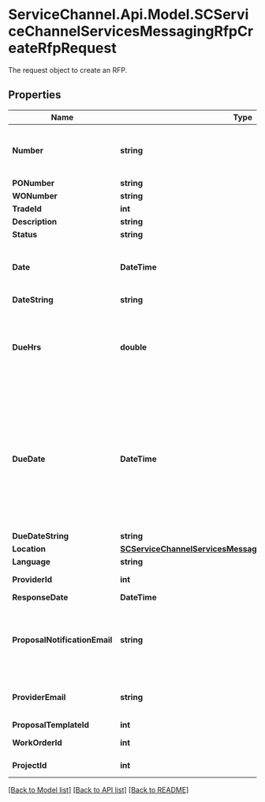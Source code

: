# ServiceChannel.Api.Model.SCServiceChannelServicesMessagingRfpCreateRfpRequest
The request object to create an RFP.

## Properties

Name | Type | Description | Notes
------------ | ------------- | ------------- | -------------
**Number** | **string** | The non-unique RFP identifier. The value is generated automatically if not provided. It cannot be modified. | [optional] 
**PONumber** | **string** | Purchase order number. | [optional] 
**WONumber** | **string** | Work order number. | [optional] 
**TradeId** | **int** | The unique trade identifier. | 
**Description** | **string** | RFP description. | 
**Status** | **string** | RFP status. | [optional] 
**Date** | **DateTime** | The RFP creation date and time. The format is &#x60;YYYY-MM-DDThh:mm:ss.sssZ&#x60;. The default is the current date and time. | [optional] 
**DateString** | **string** |  | [optional] 
**DueHrs** | **double** | Due time in hours for the provider to respond to the RFP and submit a proposal. The default is 48 hours unless a different value is specified in the &#x60;UiCreationRfpDefaultTime&#x60; settings group. | [optional] 
**DueDate** | **DateTime** | Due date and time for the provider to respond to the RFP and submit a proposal. The format is &#x60;YYYY-MM-DDThh:mm:ss.sssZ&#x60;. If &#x60;DueHrs&#x60; is passed, the &#x60;DueDate&#x60; value is &#x60;Date&#x60; plus &#x60;DueHrs&#x60;.              The default is the current date and time plus 48 hours unless a different value is specified in the &#x60;UiCreationRfpDefaultTime&#x60; settings group. | [optional] 
**DueDateString** | **string** |  | [optional] 
**Location** | [**SCServiceChannelServicesMessagingLocationLocationIdentity**](SCServiceChannelServicesMessagingLocationLocationIdentity.md) |  | 
**Language** | **string** |  | [optional] 
**ProviderId** | **int** | The unique provider identifier. | 
**ResponseDate** | **DateTime** | Obsolete. | [optional] 
**ProposalNotificationEmail** | **string** | The email address to send the proposal notification to. The default is the email address of the current user specified in the &#x60;PropTeamEmail&#x60; settings group. | [optional] 
**ProviderEmail** | **string** | The email address of the provider. The default is the email address of the specified provider. | [optional] 
**ProposalTemplateId** | **int** | Obsolete. | [optional] 
**WorkOrderId** | **int** | The unique numeric identifier of the work order. | [optional] 
**ProjectId** | **int** | The unique numeric identifier of the project. | [optional] 

[[Back to Model list]](../README.md#documentation-for-models) [[Back to API list]](../README.md#documentation-for-api-endpoints) [[Back to README]](../README.md)

